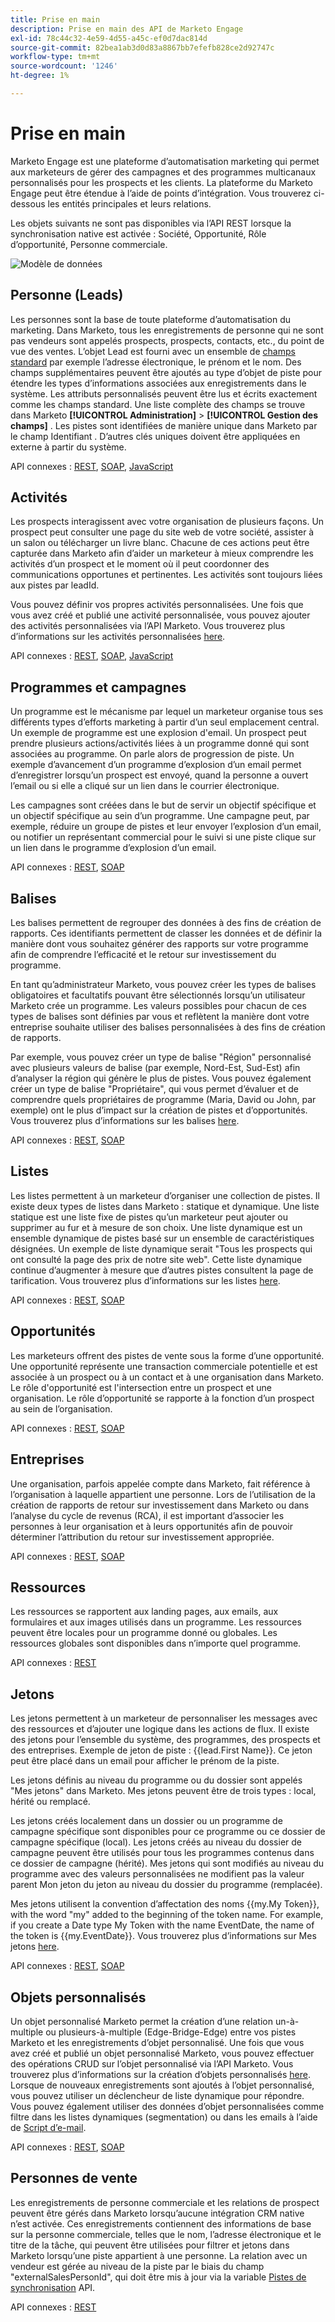```yaml
---
title: Prise en main
description: Prise en main des API de Marketo Engage
exl-id: 78c44c32-4e59-4d55-a45c-ef0d7dac814d
source-git-commit: 82bea1ab3d0d83a8867bb7efefb828ce2d92747c
workflow-type: tm+mt
source-wordcount: '1246'
ht-degree: 1%

---
```


# Prise en main

Marketo Engage est une plateforme d’automatisation marketing qui permet aux marketeurs de gérer des campagnes et des programmes multicanaux personnalisés pour les prospects et les clients. La plateforme du Marketo Engage peut être étendue à l’aide de points d’intégration. Vous trouverez ci-dessous les entités principales et leurs relations.

Les objets suivants ne sont pas disponibles via l’API REST lorsque la synchronisation native est activée : Société, Opportunité, Rôle d’opportunité, Personne commerciale.

![Modèle de données](assets/data_model.png)

## Personne (Leads)

Les personnes sont la base de toute plateforme d’automatisation du marketing. Dans Marketo, tous les enregistrements de personne qui ne sont pas vendeurs sont appelés prospects, prospects, contacts, etc., du point de vue des ventes. L’objet Lead est fourni avec un ensemble de [champs standard](https://developer.adobe.com/marketo-apis/api/mapi/#tag/Leads/operation/getLeadFieldsUsingGET) par exemple l’adresse électronique, le prénom et le nom. Des champs supplémentaires peuvent être ajoutés au type d’objet de piste pour étendre les types d’informations associées aux enregistrements dans le système. Les attributs personnalisés peuvent être lus et écrits exactement comme les champs standard. Une liste complète des champs se trouve dans Marketo **[!UICONTROL Administration]** > **[!UICONTROL Gestion des champs]** . Les pistes sont identifiées de manière unique dans Marketo par le champ Identifiant . D’autres clés uniques doivent être appliquées en externe à partir du système.

API connexes : [REST](https://developer.adobe.com/marketo-apis/api/mapi/#tag/Leads), [SOAP](soap-api/leads.md), [JavaScript](javascript-api/lead-tracking.md#lead-tracking-api)

## Activités

Les prospects interagissent avec votre organisation de plusieurs façons. Un prospect peut consulter une page du site web de votre société, assister à un salon ou télécharger un livre blanc. Chacune de ces actions peut être capturée dans Marketo afin d’aider un marketeur à mieux comprendre les activités d’un prospect et le moment où il peut coordonner des communications opportunes et pertinentes. Les activités sont toujours liées aux pistes par leadId.

Vous pouvez définir vos propres activités personnalisées. Une fois que vous avez créé et publié une activité personnalisée, vous pouvez ajouter des activités personnalisées via l’API Marketo. Vous trouverez plus d’informations sur les activités personnalisées [here](https://experienceleague.adobe.com/en/docs/marketo/using/product-docs/administration/marketo-custom-activities/understanding-custom-activities).

API connexes : [REST](https://developer.adobe.com/marketo-apis/api/mapi/#tag/Activities), [SOAP](soap-api/activities.md), [JavaScript](javascript-api/lead-tracking.md#munchkin-behavior)

## Programmes et campagnes

Un programme est le mécanisme par lequel un marketeur organise tous ses différents types d’efforts marketing à partir d’un seul emplacement central. Un exemple de programme est une explosion d&#39;email. Un prospect peut prendre plusieurs actions/activités liées à un programme donné qui sont associées au programme. On parle alors de progression de piste. Un exemple d’avancement d’un programme d’explosion d’un email permet d’enregistrer lorsqu’un prospect est envoyé, quand la personne a ouvert l’email ou si elle a cliqué sur un lien dans le courrier électronique.

Les campagnes sont créées dans le but de servir un objectif spécifique et un objectif spécifique au sein d’un programme. Une campagne peut, par exemple, réduire un groupe de pistes et leur envoyer l’explosion d’un email, ou notifier un représentant commercial pour le suivi si une piste clique sur un lien dans le programme d’explosion d’un email.

API connexes : [REST](https://developer.adobe.com/marketo-apis/api/mapi/#tag/Campaigns), [SOAP](soap-api/getcampaignsforsource.md)

## Balises

Les balises permettent de regrouper des données à des fins de création de rapports. Ces identifiants permettent de classer les données et de définir la manière dont vous souhaitez générer des rapports sur votre programme afin de comprendre l’efficacité et le retour sur investissement du programme.

En tant qu’administrateur Marketo, vous pouvez créer les types de balises obligatoires et facultatifs pouvant être sélectionnés lorsqu’un utilisateur Marketo crée un programme. Les valeurs possibles pour chacun de ces types de balises sont définies par vous et reflètent la manière dont votre entreprise souhaite utiliser des balises personnalisées à des fins de création de rapports.

Par exemple, vous pouvez créer un type de balise &quot;Région&quot; personnalisé avec plusieurs valeurs de balise (par exemple, Nord-Est, Sud-Est) afin d’analyser la région qui génère le plus de pistes. Vous pouvez également créer un type de balise &quot;Propriétaire&quot;, qui vous permet d’évaluer et de comprendre quels propriétaires de programme (Maria, David ou John, par exemple) ont le plus d’impact sur la création de pistes et d’opportunités. Vous trouverez plus d’informations sur les balises [here](https://experienceleague.adobe.com/en/docs/marketo/using/product-docs/core-marketo-concepts/programs/working-with-programs/understanding-tags).

API connexes : [REST](https://developer.adobe.com/marketo-apis/api/asset/), [SOAP](soap-api/gettags.md)

## Listes

Les listes permettent à un marketeur d’organiser une collection de pistes. Il existe deux types de listes dans Marketo : statique et dynamique. Une liste statique est une liste fixe de pistes qu’un marketeur peut ajouter ou supprimer au fur et à mesure de son choix. Une liste dynamique est un ensemble dynamique de pistes basé sur un ensemble de caractéristiques désignées. Un exemple de liste dynamique serait &quot;Tous les prospects qui ont consulté la page des prix de notre site web&quot;. Cette liste dynamique continue d’augmenter à mesure que d’autres pistes consultent la page de tarification. Vous trouverez plus d’informations sur les listes [here](https://experienceleague.adobe.com/en/docs/marketo/using/home).

API connexes : [REST](https://developer.adobe.com/marketo-apis/api/asset/#tag/Static-Lists), [SOAP](soap-api/getimporttoliststatus.md)

## Opportunités

Les marketeurs offrent des pistes de vente sous la forme d’une opportunité. Une opportunité représente une transaction commerciale potentielle et est associée à un prospect ou à un contact et à une organisation dans Marketo. Le rôle d&#39;opportunité est l&#39;intersection entre un prospect et une organisation. Le rôle d’opportunité se rapporte à la fonction d’un prospect au sein de l’organisation.

API connexes : [REST](https://developer.adobe.com/marketo-apis/api/mapi/#tag/Opportunities), [SOAP](soap-api/getmobjects.md)

## Entreprises

Une organisation, parfois appelée compte dans Marketo, fait référence à l’organisation à laquelle appartient une personne. Lors de l’utilisation de la création de rapports de retour sur investissement dans Marketo ou dans l’analyse du cycle de revenus (RCA), il est important d’associer les personnes à leur organisation et à leurs opportunités afin de pouvoir déterminer l’attribution du retour sur investissement appropriée.

API connexes : [REST](https://developer.adobe.com/marketo-apis/api/mapi/#tag/Companies), [SOAP](soap-api/leads.md)

## Ressources

Les ressources se rapportent aux landing pages, aux emails, aux formulaires et aux images utilisés dans un programme. Les ressources peuvent être locales pour un programme donné ou globales. Les ressources globales sont disponibles dans n’importe quel programme.

API connexes : [REST](https://developer.adobe.com/marketo-apis/api/asset/)

## Jetons

Les jetons permettent à un marketeur de personnaliser les messages avec des ressources et d’ajouter une logique dans les actions de flux. Il existe des jetons pour l’ensemble du système, des programmes, des prospects et des entreprises. Exemple de jeton de piste : {{lead.First Name}}. Ce jeton peut être placé dans un email pour afficher le prénom de la piste.

Les jetons définis au niveau du programme ou du dossier sont appelés &quot;Mes jetons&quot; dans Marketo. Mes jetons peuvent être de trois types : local, hérité ou remplacé.

Les jetons créés localement dans un dossier ou un programme de campagne spécifique sont disponibles pour ce programme ou ce dossier de campagne spécifique (local). Les jetons créés au niveau du dossier de campagne peuvent être utilisés pour tous les programmes contenus dans ce dossier de campagne (hérité). Mes jetons qui sont modifiés au niveau du programme avec des valeurs personnalisées ne modifient pas la valeur parent Mon jeton du jeton au niveau du dossier du programme (remplacée).

Mes jetons utilisent la convention d’affectation des noms {{my.My Token}}, with the word "my" added to the beginning of the token name. For example, if you create a Date type My Token with the name EventDate, the name of the token is {{my.EventDate}}. Vous trouverez plus d’informations sur Mes jetons [here](https://experienceleague.adobe.com/en/docs/marketo/using/product-docs/core-marketo-concepts/programs/tokens/understanding-my-tokens-in-a-program).

API connexes : [REST](https://developer.adobe.com/marketo-apis/api/asset/#tag/Tokens), [SOAP](soap-api/getcampaignsforsource.md)

## Objets personnalisés

Un objet personnalisé Marketo permet la création d’une relation un-à-multiple ou plusieurs-à-multiple (Edge-Bridge-Edge) entre vos pistes Marketo et les enregistrements d’objet personnalisé. Une fois que vous avez créé et publié un objet personnalisé Marketo, vous pouvez effectuer des opérations CRUD sur l’objet personnalisé via l’API Marketo. Vous trouverez plus d’informations sur la création d’objets personnalisés [here](https://experienceleague.adobe.com/en/docs/marketo/using/home). Lorsque de nouveaux enregistrements sont ajoutés à l’objet personnalisé, vous pouvez utiliser un déclencheur de liste dynamique pour répondre. Vous pouvez également utiliser des données d’objet personnalisées comme filtre dans les listes dynamiques (segmentation) ou dans les emails à l’aide de [Script d’e-mail](email-scripting.md).

API connexes : [REST](https://developer.adobe.com/marketo-apis/api/mapi/#tag/Custom-Objects), [SOAP](soap-api/custom-objects.md)

## Personnes de vente

Les enregistrements de personne commerciale et les relations de prospect peuvent être gérés dans Marketo lorsqu’aucune intégration CRM native n’est activée. Ces enregistrements contiennent des informations de base sur la personne commerciale, telles que le nom, l’adresse électronique et le titre de la tâche, qui peuvent être utilisées pour filtrer et jetons dans Marketo lorsqu’une piste appartient à une personne. La relation avec un vendeur est gérée au niveau de la piste par le biais du champ &quot;externalSalesPersonId&quot;, qui doit être mis à jour via la variable [Pistes de synchronisation](https://developer.adobe.com/marketo-apis/api/mapi/#tag/Leads/operation/syncLeadUsingPOST) API.

API connexes : [REST](https://developer.adobe.com/marketo-apis/api/mapi/#tag/Sales-Persons)
